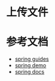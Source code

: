 # 上传文件

# 参考文档

- [spring guides](https://spring.io/guides/gs/uploading-files/)
- [spring demo](https://github.com/spring-guides/gs-uploading-files.git)
- [spring docs](https://docs.spring.io/spring-framework/docs/current/reference/html/integration.html#uploading-files)